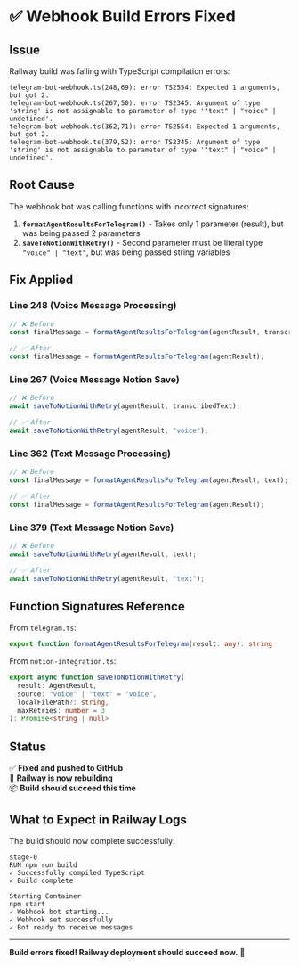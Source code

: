 # ✅ Webhook Build Errors Fixed

## Issue
Railway build was failing with TypeScript compilation errors:

```
telegram-bot-webhook.ts(248,69): error TS2554: Expected 1 arguments, but got 2.
telegram-bot-webhook.ts(267,50): error TS2345: Argument of type 'string' is not assignable to parameter of type '"text" | "voice" | undefined'.
telegram-bot-webhook.ts(362,71): error TS2554: Expected 1 arguments, but got 2.
telegram-bot-webhook.ts(379,52): error TS2345: Argument of type 'string' is not assignable to parameter of type '"text" | "voice" | undefined'.
```

## Root Cause

The webhook bot was calling functions with incorrect signatures:

1. **`formatAgentResultsForTelegram()`** - Takes only 1 parameter (result), but was being passed 2 parameters
2. **`saveToNotionWithRetry()`** - Second parameter must be literal type `"voice" | "text"`, but was being passed string variables

## Fix Applied

### Line 248 (Voice Message Processing)
```typescript
// ❌ Before
const finalMessage = formatAgentResultsForTelegram(agentResult, transcribedText);

// ✅ After
const finalMessage = formatAgentResultsForTelegram(agentResult);
```

### Line 267 (Voice Message Notion Save)
```typescript
// ❌ Before
await saveToNotionWithRetry(agentResult, transcribedText);

// ✅ After
await saveToNotionWithRetry(agentResult, "voice");
```

### Line 362 (Text Message Processing)
```typescript
// ❌ Before
const finalMessage = formatAgentResultsForTelegram(agentResult, text);

// ✅ After
const finalMessage = formatAgentResultsForTelegram(agentResult);
```

### Line 379 (Text Message Notion Save)
```typescript
// ❌ Before
await saveToNotionWithRetry(agentResult, text);

// ✅ After
await saveToNotionWithRetry(agentResult, "text");
```

## Function Signatures Reference

From `telegram.ts`:
```typescript
export function formatAgentResultsForTelegram(result: any): string
```

From `notion-integration.ts`:
```typescript
export async function saveToNotionWithRetry(
  result: AgentResult,
  source: "voice" | "text" = "voice",
  localFilePath?: string,
  maxRetries: number = 3
): Promise<string | null>
```

## Status

✅ **Fixed and pushed to GitHub**  
🔄 **Railway is now rebuilding**  
📦 **Build should succeed this time**

## What to Expect in Railway Logs

The build should now complete successfully:

```
stage-0
RUN npm run build
✓ Successfully compiled TypeScript
✓ Build complete

Starting Container
npm start
✓ Webhook bot starting...
✓ Webhook set successfully
✓ Bot ready to receive messages
```

---

**Build errors fixed! Railway deployment should succeed now.** 🎉

